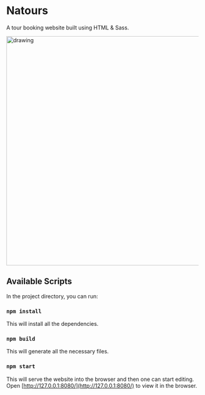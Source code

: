 # Natours

A tour booking website built using HTML & Sass.

<!--![Natours](https://raw.githubusercontent.com/oyesdev/natours-website/master/img/preview.png)-->

<img src="img/preview.png" alt="drawing" width="800" height="600"/>

## Available Scripts

In the project directory, you can run:

### `npm install`

This will install all the dependencies.

### `npm build`

This will generate all the necessary files.

### `npm start`

This will serve the website into the browser and then one can start editing.  
Open [http://127.0.0.1:8080/](http://127.0.0.1:8080/) to view it in the browser.
